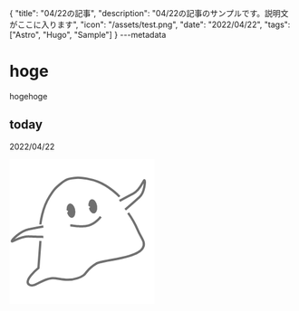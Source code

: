 {
  "title": "04/22の記事",
  "description": "04/22の記事のサンプルです。説明文がここに入ります",
  "icon": "/assets/test.png",
  "date": "2022/04/22",
  "tags": ["Astro", "Hugo", "Sample"]
}
---metadata

# hoge
hogehoge

## today
2022/04/22

![img](/assets/test.png)